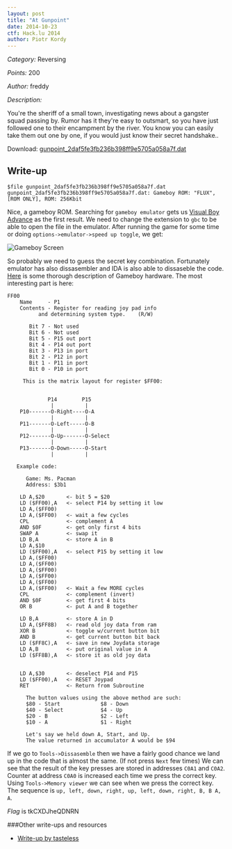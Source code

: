 ```yaml
---
layout: post
title: "At Gunpoint"
date: 2014-10-23
ctf: Hack.lu 2014
author: Piotr Kordy
---
```


*Category:* Reversing

*Points:* 200

*Author:* freddy

*Description:*

You're the sheriff of a small town, investigating news about a gangster squad
passing by. Rumor has it they're easy to outsmart, so you have just followed one
to their encampment by the river. You know you can easily take them out one by
one, if you would just know their secret handshake..

Download:
[gunpoint_2daf5fe3fb236b398ff9e5705a058a7f.dat][1]


Write-up
--------


	$file gunpoint_2daf5fe3fb236b398ff9e5705a058a7f.dat
	gunpoint_2daf5fe3fb236b398ff9e5705a058a7f.dat: Gameboy ROM: "FLUX", [ROM ONLY], ROM: 256Kbit


Nice, a gameboy ROM. Searching for `gameboy emulator` gets us
[Visual Boy Advance](http://sourceforge.net/projects/vba/) as the first result. We need to
change the extension to `gbc` to be able to open the file in the emulator.
After running the game for some time or doing `options->emulator->speed up
toggle`, we get:

![Gameboy Screen](http://afnom.net/assets/2014/gunpoint_screen.png)

So probably we need to guess the secret key combination. Fortunately emulator
has also dissasembler and IDA is also able to dissaseble the code.
[Here](http://www.opusgames.com/games/GBDev/zips/Gbspec.txt) is some thorough
description of Gameboy hardware. The most interesting part is here:


	FF00
		Name     - P1
		Contents - Register for reading joy pad info
              and determining system type.    (R/W)
			  
           Bit 7 - Not used
           Bit 6 - Not used
           Bit 5 - P15 out port
           Bit 4 - P14 out port
           Bit 3 - P13 in port
           Bit 2 - P12 in port
           Bit 1 - P11 in port
           Bit 0 - P10 in port
		   
         This is the matrix layout for register $FF00:
		 
		 
                 P14        P15
                  |          |
        P10-------O-Right----O-A
                  |          |
        P11-------O-Left-----O-B
                  |          |
        P12-------O-Up-------O-Select
                  |          |
        P13-------O-Down-----O-Start
                  |          |
				  
       Example code:
	   
          Game: Ms. Pacman
          Address: $3b1
		  
        LD A,$20       <- bit 5 = $20
        LD ($FF00),A   <- select P14 by setting it low
        LD A,($FF00)
        LD A,($FF00)   <- wait a few cycles
        CPL            <- complement A
        AND $0F        <- get only first 4 bits
        SWAP A         <- swap it
        LD B,A         <- store A in B
        LD A,$10
        LD ($FF00),A   <- select P15 by setting it low
        LD A,($FF00)
        LD A,($FF00)
        LD A,($FF00)
        LD A,($FF00)
        LD A,($FF00)
        LD A,($FF00)   <- Wait a few MORE cycles
        CPL            <- complement (invert)
        AND $0F        <- get first 4 bits
        OR B           <- put A and B together
		
        LD B,A         <- store A in D
        LD A,($FF8B)   <- read old joy data from ram
        XOR B          <- toggle w/current button bit
        AND B          <- get current button bit back
        LD ($FF8C),A   <- save in new Joydata storage
        LD A,B         <- put original value in A
        LD ($FF8B),A   <- store it as old joy data
		
		
        LD A,$30       <- deselect P14 and P15
        LD ($FF00),A   <- RESET Joypad
        RET            <- Return from Subroutine
		
          The button values using the above method are such:
          $80 - Start             $8 - Down
          $40 - Select            $4 - Up
          $20 - B                 $2 - Left
          $10 - A                 $1 - Right
		  
          Let's say we held down A, Start, and Up.
          The value returned in accumulator A would be $94


If we go to `Tools->Dissasemble` then we have a fairly good chance we land up in
the code that is almost the same. (If not press `Next` few times) We can see
that the result of the key presses are stored in addresses `C0A1` and `C0A2`.
Counter at address `C0A0` is increased each time we press the correct key. Using
`Tools->Memory viewer` we can see when we press the correct key. The sequence is 
`up, left, down, right, up, left, down, right, B, B A, A`. 

*Flag* is tkCXDJheQDNRN 


###Other write-ups and resources


* [Write-up by tasteless][2]

[1]: http://afnom.net/assets/2014/gunpoint_2daf5fe3fb236b398ff9e5705a058a7f.dat      "file"
[2]: http://tasteless.se/2014/10/hack-lu-ctf-2014-at-gunpoint/					"tasteless"
